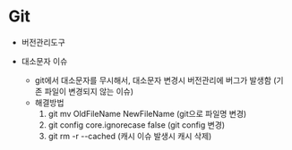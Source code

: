 # Git

- 버전관리도구

- 대소문자 이슈
  - git에서 대소문자를 무시해서, 대소문자 변경시 버전관리에 버그가 발생함 (기존 파일이 변경되지 않는 이슈)
  - 해결방법
    1. git mv OldFileName NewFileName (git으로 파일명 변경)
    2. git config core.ignorecase false (git config 변경)
    3. git rm -r --cached (캐시 이슈 발생시 캐시 삭제)